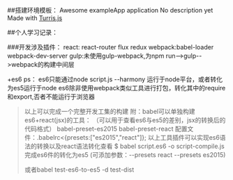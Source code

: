 ##搭建环境模板：
Awesome exampleApp application
No description yet
Made with [Turris.js](https://github.com/turrisjs)

##个人学习记录：

###开发涉及插件：
react:  react-router flux  redux
webpack:babel-loader  webpack-dev-server
gulp:未使用gulp-webpack,为npm run-->gulp-->webpack的构建中间层

+es6
ps：
es6只能通过node script.js --harmony 运行于node平台，或者转化为es5运行于node
es6除非使用webpack类似工具进行打包，转化其中的require和export,否者不能运行于浏览器



> 以上可以完成一个完整开发工集的构建
> 附：babel可以单独构建es6+react(jsx)的工具：
> （可以用于查看es6与es5的差别，jsx的转换后的代码格式）
> babel-preset-es2015
> babel-preset-react
> 配置文件：.babelrc<{presets:["es2015","react"]};
> 以上工具插件可以实现es6语法的转换以及react语法转化查看
> $ babel script.es6 -o script-compile.js  完成es6件的转化为es5 (可添加参数：--presets react --presets es2015)
> 
> 或者babel test-es6-to-es5 -d test-dist
